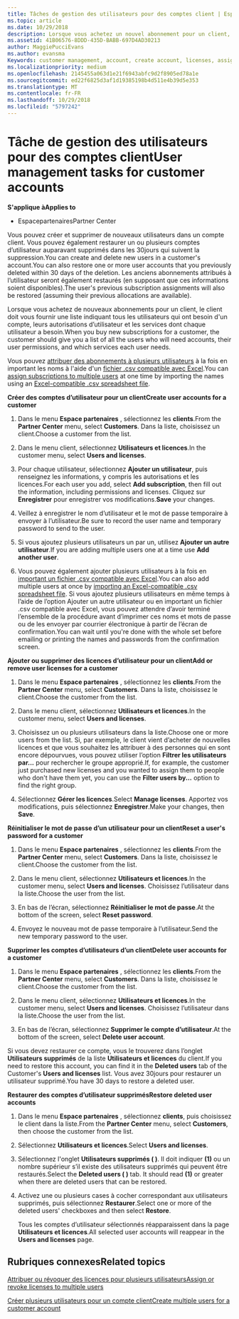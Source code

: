 ```yaml
---
title: Tâches de gestion des utilisateurs pour des comptes client | Espace partenaires
ms.topic: article
ms.date: 10/29/2018
description: Lorsque vous achetez un nouvel abonnement pour un client, vous pouvez attribuer des licences à certains utilisateurs.
ms.assetid: 41B06576-8DDD-435D-BABB-697D4AD30213
author: MaggiePucciEvans
ms.author: evansma
Keywords: customer management, account, create account, licenses, assign license, user management, password, reset password, change password
ms.localizationpriority: medium
ms.openlocfilehash: 2145455a063d1e21f6943abfc9d2f8905ed78a1e
ms.sourcegitcommit: ed22f6825d3af1d19385198b4d511e4b39d5e353
ms.translationtype: MT
ms.contentlocale: fr-FR
ms.lasthandoff: 10/29/2018
ms.locfileid: "5797242"
---
```

# <a name="user-management-tasks-for-customer-accounts"></a><span data-ttu-id="6c2e2-103">Tâche de gestion des utilisateurs pour des comptes client</span><span class="sxs-lookup"><span data-stu-id="6c2e2-103">User management tasks for customer accounts</span></span>

**<span data-ttu-id="6c2e2-104">S'applique à</span><span class="sxs-lookup"><span data-stu-id="6c2e2-104">Applies to</span></span>**

-  <span data-ttu-id="6c2e2-105">Espacepartenaires</span><span class="sxs-lookup"><span data-stu-id="6c2e2-105">Partner Center</span></span>



<span data-ttu-id="6c2e2-106">Vous pouvez créer et supprimer de nouveaux utilisateurs dans un compte client. Vous pouvez également restaurer un ou plusieurs comptes d’utilisateur auparavant supprimés dans les 30jours qui suivent la suppression.</span><span class="sxs-lookup"><span data-stu-id="6c2e2-106">You can create and delete new users in a customer's account.You can also restore one or more user accounts that you previously deleted within 30 days of the deletion.</span></span> <span data-ttu-id="6c2e2-107">Les anciens abonnements attribués à l’utilisateur seront également restaurés (en supposant que ces informations soient disponibles).</span><span class="sxs-lookup"><span data-stu-id="6c2e2-107">The user's previous subscription assignments will also be restored (assuming their previous allocations are available).</span></span>

<span data-ttu-id="6c2e2-108">Lorsque vous achetez de nouveaux abonnements pour un client, le client doit vous fournir une liste indiquant tous les utilisateurs qui ont besoin d'un compte, leurs autorisations d’utilisateur et les services dont chaque utilisateur a besoin.</span><span class="sxs-lookup"><span data-stu-id="6c2e2-108">When you buy new subscriptions for a customer,  the customer should give you a list of all the users who will need accounts, their user permissions, and which services each user needs.</span></span>  

<span data-ttu-id="6c2e2-109">Vous pouvez [attribuer des abonnements à plusieurs utilisateurs](bulk-license-provisioning-for-multiple-users.md) à la fois en important les noms à l'aide d'un [fichier .csv compatible avec Excel](adding-multiple-users-to-a-customer-account.md).</span><span class="sxs-lookup"><span data-stu-id="6c2e2-109">You can [assign subscriptions to multiple users](bulk-license-provisioning-for-multiple-users.md) at one time by importing the names using an [Excel-compatible .csv spreadsheet file](adding-multiple-users-to-a-customer-account.md).</span></span>

<a href="" id="createuseraccounts"></a>
<span data-ttu-id="6c2e2-110">**Créer des comptes d’utilisateur pour un client**</span><span class="sxs-lookup"><span data-stu-id="6c2e2-110">**Create user accounts for a customer**</span></span>

1.  <span data-ttu-id="6c2e2-111">Dans le menu **Espace partenaires** , sélectionnez les **clients**.</span><span class="sxs-lookup"><span data-stu-id="6c2e2-111">From the **Partner Center** menu, select **Customers**.</span></span> <span data-ttu-id="6c2e2-112">Dans la liste, choisissez un client.</span><span class="sxs-lookup"><span data-stu-id="6c2e2-112">Choose a customer from the list.</span></span>

2.  <span data-ttu-id="6c2e2-113">Dans le menu client, sélectionnez **Utilisateurs et licences**.</span><span class="sxs-lookup"><span data-stu-id="6c2e2-113">In the customer menu, select **Users and licenses**.</span></span>

3.  <span data-ttu-id="6c2e2-114">Pour chaque utilisateur, sélectionnez **Ajouter un utilisateur**, puis renseignez les informations, y compris les autorisations et les licences.</span><span class="sxs-lookup"><span data-stu-id="6c2e2-114">For each user you add, select **Add subscription**, then fill out the information, including permissions and licenses.</span></span> <span data-ttu-id="6c2e2-115">Cliquez sur **Enregistrer** pour enregistrer vos modifications.</span><span class="sxs-lookup"><span data-stu-id="6c2e2-115">**Save** your changes.</span></span>

4.  <span data-ttu-id="6c2e2-116">Veillez à enregistrer le nom d’utilisateur et le mot de passe temporaire à envoyer à l’utilisateur.</span><span class="sxs-lookup"><span data-stu-id="6c2e2-116">Be sure to record the user name and temporary password to send to the user.</span></span> 

5.  <span data-ttu-id="6c2e2-117">Si vous ajoutez plusieurs utilisateurs un par un, utilisez **Ajouter un autre utilisateur**.</span><span class="sxs-lookup"><span data-stu-id="6c2e2-117">If you are adding multiple users one at a time use **Add another user**.</span></span> 

6. <span data-ttu-id="6c2e2-118">Vous pouvez également ajouter plusieurs utilisateurs à la fois en [important un fichier .csv compatible avec Excel](adding-multiple-users-to-a-customer-account.md).</span><span class="sxs-lookup"><span data-stu-id="6c2e2-118">You can also add multiple users at once by [importing an Excel-compatible .csv spreadsheet file](adding-multiple-users-to-a-customer-account.md).</span></span> <span data-ttu-id="6c2e2-119">Si vous ajoutez plusieurs utilisateurs en même temps à l’aide de l’option Ajouter un autre utilisateur ou en important un fichier .csv compatible avec Excel, vous pouvez attendre d’avoir terminé l’ensemble de la procédure avant d’imprimer ces noms et mots de passe ou de les envoyer par courrier électronique à partir de l’écran de confirmation.</span><span class="sxs-lookup"><span data-stu-id="6c2e2-119">You can wait until you're done with the whole set before emailing or printing the names and passwords from the confirmation screen.</span></span>

<a href="" id="userlicensing"></a>
<span data-ttu-id="6c2e2-120">**Ajouter ou supprimer des licences d’utilisateur pour un client**</span><span class="sxs-lookup"><span data-stu-id="6c2e2-120">**Add or remove user licenses for a customer**</span></span>

1.  <span data-ttu-id="6c2e2-121">Dans le menu **Espace partenaires** , sélectionnez les **clients**.</span><span class="sxs-lookup"><span data-stu-id="6c2e2-121">From the **Partner Center** menu, select **Customers**.</span></span> <span data-ttu-id="6c2e2-122">Dans la liste, choisissez le client.</span><span class="sxs-lookup"><span data-stu-id="6c2e2-122">Choose the customer from the list.</span></span>

2.  <span data-ttu-id="6c2e2-123">Dans le menu client, sélectionnez **Utilisateurs et licences**.</span><span class="sxs-lookup"><span data-stu-id="6c2e2-123">In the customer menu, select **Users and licenses**.</span></span>

3.  <span data-ttu-id="6c2e2-124">Choisissez un ou plusieurs utilisateurs dans la liste.</span><span class="sxs-lookup"><span data-stu-id="6c2e2-124">Choose one or more users from the list.</span></span> <span data-ttu-id="6c2e2-125">Si, par exemple, le client vient d’acheter de nouvelles licences et que vous souhaitez les attribuer à des personnes qui en sont encore dépourvues, vous pouvez utiliser l’option **Filtrer les utilisateurs par...** pour rechercher le groupe approprié.</span><span class="sxs-lookup"><span data-stu-id="6c2e2-125">If, for example, the customer just purchased new licenses and you wanted to assign them to people who don't have them yet, you can use the **Filter users by...** option to find the right group.</span></span>

4.  <span data-ttu-id="6c2e2-126">Sélectionnez **Gérer les licences**.</span><span class="sxs-lookup"><span data-stu-id="6c2e2-126">Select **Manage licenses**.</span></span> <span data-ttu-id="6c2e2-127">Apportez vos modifications, puis sélectionnez **Enregistrer**.</span><span class="sxs-lookup"><span data-stu-id="6c2e2-127">Make your changes, then **Save**.</span></span>

<a href="" id="resetpassword"></a>
<span data-ttu-id="6c2e2-128">**Réinitialiser le mot de passe d’un utilisateur pour un client**</span><span class="sxs-lookup"><span data-stu-id="6c2e2-128">**Reset a user's password for a customer**</span></span>

1.  <span data-ttu-id="6c2e2-129">Dans le menu **Espace partenaires** , sélectionnez les **clients**.</span><span class="sxs-lookup"><span data-stu-id="6c2e2-129">From the **Partner Center** menu, select **Customers**.</span></span> <span data-ttu-id="6c2e2-130">Dans la liste, choisissez le client.</span><span class="sxs-lookup"><span data-stu-id="6c2e2-130">Choose the customer from the list.</span></span>

2.  <span data-ttu-id="6c2e2-131">Dans le menu client, sélectionnez **Utilisateurs et licences**.</span><span class="sxs-lookup"><span data-stu-id="6c2e2-131">In the customer menu, select **Users and licenses**.</span></span> <span data-ttu-id="6c2e2-132">Choisissez l’utilisateur dans la liste.</span><span class="sxs-lookup"><span data-stu-id="6c2e2-132">Choose the user from the list.</span></span>

3.  <span data-ttu-id="6c2e2-133">En bas de l’écran, sélectionnez **Réinitialiser le mot de passe**.</span><span class="sxs-lookup"><span data-stu-id="6c2e2-133">At the bottom of the screen, select **Reset password**.</span></span> 

4.  <span data-ttu-id="6c2e2-134">Envoyez le nouveau mot de passe temporaire à l’utilisateur.</span><span class="sxs-lookup"><span data-stu-id="6c2e2-134">Send the new temporary password to the user.</span></span>

<a href="" id="deleteuseraccounts"></a>
<span data-ttu-id="6c2e2-135">**Supprimer les comptes d’utilisateurs d’un client**</span><span class="sxs-lookup"><span data-stu-id="6c2e2-135">**Delete user accounts for a customer**</span></span>

1.  <span data-ttu-id="6c2e2-136">Dans le menu **Espace partenaires** , sélectionnez les **clients**.</span><span class="sxs-lookup"><span data-stu-id="6c2e2-136">From the **Partner Center** menu, select **Customers**.</span></span> <span data-ttu-id="6c2e2-137">Dans la liste, choisissez le client.</span><span class="sxs-lookup"><span data-stu-id="6c2e2-137">Choose the customer from the list.</span></span>

2.  <span data-ttu-id="6c2e2-138">Dans le menu client, sélectionnez **Utilisateurs et licences**.</span><span class="sxs-lookup"><span data-stu-id="6c2e2-138">In the customer menu, select **Users and licenses**.</span></span> <span data-ttu-id="6c2e2-139">Choisissez l’utilisateur dans la liste.</span><span class="sxs-lookup"><span data-stu-id="6c2e2-139">Choose the user from the list.</span></span>

3.  <span data-ttu-id="6c2e2-140">En bas de l’écran, sélectionnez **Supprimer le compte d’utilisateur**.</span><span class="sxs-lookup"><span data-stu-id="6c2e2-140">At the bottom of the screen, select **Delete user account**.</span></span>

<span data-ttu-id="6c2e2-141">Si vous devez restaurer ce compte, vous le trouverez dans l’onglet **Utilisateurs supprimés** de la liste **Utilisateurs et licences** du client.</span><span class="sxs-lookup"><span data-stu-id="6c2e2-141">If you need to restore this account, you can find it in the **Deleted users** tab of the Customer's **Users and licenses** list.</span></span> <span data-ttu-id="6c2e2-142">Vous avez 30jours pour restaurer un utilisateur supprimé.</span><span class="sxs-lookup"><span data-stu-id="6c2e2-142">You have 30 days to restore a deleted user.</span></span>

<a href="" id="restoreuseraccounts"></a>
<span data-ttu-id="6c2e2-143">**Restaurer des comptes d’utilisateur supprimés**</span><span class="sxs-lookup"><span data-stu-id="6c2e2-143">**Restore deleted user accounts**</span></span>

1.  <span data-ttu-id="6c2e2-144">Dans le menu **Espace partenaires** , sélectionnez **clients**, puis choisissez le client dans la liste.</span><span class="sxs-lookup"><span data-stu-id="6c2e2-144">From the **Partner Center** menu, select **Customers**, then choose the customer from the list.</span></span>

2.  <span data-ttu-id="6c2e2-145">Sélectionnez **Utilisateurs et licences**.</span><span class="sxs-lookup"><span data-stu-id="6c2e2-145">Select **Users and licenses**.</span></span>

3.  <span data-ttu-id="6c2e2-146">Sélectionnez l'onglet **Utilisateurs supprimés ( )**. Il doit indiquer **(1)** ou un nombre supérieur s’il existe des utilisateurs supprimés qui peuvent être restaurés.</span><span class="sxs-lookup"><span data-stu-id="6c2e2-146">Select the **Deleted users ( )** tab. It should read **(1)** or greater when there are deleted users that can be restored.</span></span>

4.  <span data-ttu-id="6c2e2-147">Activez une ou plusieurs cases à cocher correspondant aux utilisateurs supprimés, puis sélectionnez **Restaurer**.</span><span class="sxs-lookup"><span data-stu-id="6c2e2-147">Select one or more of the deleted users' checkboxes and then select **Restore**.</span></span>

    <span data-ttu-id="6c2e2-148">Tous les comptes d’utilisateur sélectionnés réapparaissent dans la page **Utilisateurs et licences**.</span><span class="sxs-lookup"><span data-stu-id="6c2e2-148">All selected user accounts will reappear in the **Users and licenses** page.</span></span>

## <a name="related-topics"></a><span data-ttu-id="6c2e2-149">Rubriques connexes</span><span class="sxs-lookup"><span data-stu-id="6c2e2-149">Related topics</span></span>


[<span data-ttu-id="6c2e2-150">Attribuer ou révoquer des licences pour plusieurs utilisateurs</span><span class="sxs-lookup"><span data-stu-id="6c2e2-150">Assign or revoke licenses to multiple users</span></span>](bulk-license-provisioning-for-multiple-users.md)

[<span data-ttu-id="6c2e2-151">Créer plusieurs utilisateurs pour un compte client</span><span class="sxs-lookup"><span data-stu-id="6c2e2-151">Create multiple users for a customer account</span></span>](adding-multiple-users-to-a-customer-account.md)

 

 



